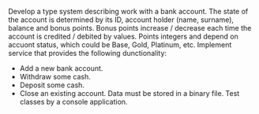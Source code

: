 Develop a type system describing work with a bank account. The state of the account is determined by its ID, account holder (name, surname), balance and bonus points. Bonus points increase / decrease each time the account is credited / debited by values. Points integers and depend on accuont status, which could be Base, Gold, Platinum, etc. Implement service that provides the following dunctionality:

- Add a new bank account.
- Withdraw some cash.
- Deposit some cash.
- Close an existing account. 
Data must be stored in a binary file. Test classes by a console application.